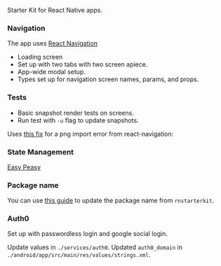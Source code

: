 Starter Kit for React Native apps.

### Navigation

The app uses [React Navigation](https://reactnavigation.org/)

- Loading screen
- Set up with two tabs with two screen apiece.
- App-wide modal setup.
- Types set up for navigation screen names, params, and props.

### Tests

- Basic snapshot render tests on screens.
- Run test with `-u` flag to update snapshots.

Uses [this fix](https://github.com/facebook/jest/issues/2663#issuecomment-341384494) for a png import error from react-navigation:

### State Management

[Easy Peasy](https://easy-peasy.now.sh/docs/introduction/)

### Package name

You can use [this guide](https://dev.to/karanpratapsingh/quick-guide-for-updating-package-name-in-react-native-3ei3) to update the package name from `rnstarterkit`.

### Auth0

Set up with passwordless login and google social login.

Update values in `./services/auth0`.
Updated `auth0_domain` in `./android/app/src/main/res/values/strings.xml`.
